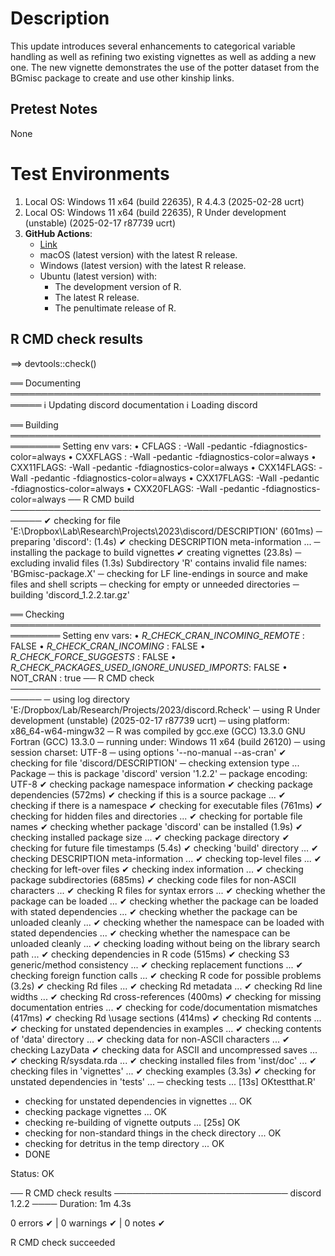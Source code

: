 
# Description

This update introduces several enhancements to categorical variable handling as well as refining two existing vignettes as well as adding a new one. The new vignette demonstrates the use of the potter dataset from the BGmisc package to create and use other kinship links. 

## Pretest Notes

 None
 
# Test Environments

1. Local OS: Windows 11 x64 (build 22635), R 4.4.3 (2025-02-28 ucrt)
2. Local OS: Windows 11 x64 (build 22635), R Under development (unstable) (2025-02-17 r87739 ucrt)
3. **GitHub Actions**:  
    - [Link](https://github.com/R-Computing-Lab/discord/actions/runs/14255906008)
    - macOS (latest version) with the latest R release.
    - Windows (latest version) with the latest R release.
    - Ubuntu (latest version) with:
        - The development version of R.
        - The latest R release.
        - The penultimate release of R.
        
## R CMD check results

==> devtools::check()

══ Documenting ═══════════════════════════════════════════════════════
ℹ Updating discord documentation
ℹ Loading discord

══ Building ══════════════════════════════════════════════════════════
Setting env vars:
• CFLAGS    : -Wall -pedantic -fdiagnostics-color=always
• CXXFLAGS  : -Wall -pedantic -fdiagnostics-color=always
• CXX11FLAGS: -Wall -pedantic -fdiagnostics-color=always
• CXX14FLAGS: -Wall -pedantic -fdiagnostics-color=always
• CXX17FLAGS: -Wall -pedantic -fdiagnostics-color=always
• CXX20FLAGS: -Wall -pedantic -fdiagnostics-color=always
── R CMD build ───────────────────────────────────────────────────────
✔  checking for file 'E:\Dropbox\Lab\Research\Projects\2023\discord/DESCRIPTION' (601ms)
─  preparing 'discord': (1.4s)
✔  checking DESCRIPTION meta-information ...
─  installing the package to build vignettes
✔  creating vignettes (23.8s)
─  excluding invalid files (1.3s)
   Subdirectory 'R' contains invalid file names:
     'BGmisc-package.X'
─  checking for LF line-endings in source and make files and shell scripts
─  checking for empty or unneeded directories
─  building 'discord_1.2.2.tar.gz'
   
══ Checking ══════════════════════════════════════════════════════════
Setting env vars:
• _R_CHECK_CRAN_INCOMING_REMOTE_               : FALSE
• _R_CHECK_CRAN_INCOMING_                      : FALSE
• _R_CHECK_FORCE_SUGGESTS_                     : FALSE
• _R_CHECK_PACKAGES_USED_IGNORE_UNUSED_IMPORTS_: FALSE
• NOT_CRAN                                     : true
── R CMD check ───────────────────────────────────────────────────────
─  using log directory 'E:/Dropbox/Lab/Research/Projects/2023/discord.Rcheck'
─  using R Under development (unstable) (2025-02-17 r87739 ucrt)
─  using platform: x86_64-w64-mingw32
─  R was compiled by
       gcc.exe (GCC) 13.3.0
       GNU Fortran (GCC) 13.3.0
─  running under: Windows 11 x64 (build 26120)
─  using session charset: UTF-8
─  using options '--no-manual --as-cran'
✔  checking for file 'discord/DESCRIPTION'
─  checking extension type ... Package
─  this is package 'discord' version '1.2.2'
─  package encoding: UTF-8
✔  checking package namespace information
✔  checking package dependencies (572ms)
✔  checking if this is a source package ...
✔  checking if there is a namespace
✔  checking for executable files (761ms)
✔  checking for hidden files and directories ...
✔  checking for portable file names
✔  checking whether package 'discord' can be installed (1.9s)
✔  checking installed package size ... 
✔  checking package directory
✔  checking for future file timestamps (5.4s)
✔  checking 'build' directory ...
✔  checking DESCRIPTION meta-information ... 
✔  checking top-level files ...
✔  checking for left-over files
✔  checking index information ... 
✔  checking package subdirectories (685ms)
✔  checking code files for non-ASCII characters ... 
✔  checking R files for syntax errors ... 
✔  checking whether the package can be loaded ... 
✔  checking whether the package can be loaded with stated dependencies ... 
✔  checking whether the package can be unloaded cleanly ... 
✔  checking whether the namespace can be loaded with stated dependencies ... 
✔  checking whether the namespace can be unloaded cleanly ... 
✔  checking loading without being on the library search path ... 
✔  checking dependencies in R code (515ms)
✔  checking S3 generic/method consistency ... 
✔  checking replacement functions ... 
✔  checking foreign function calls ... 
✔  checking R code for possible problems (3.2s)
✔  checking Rd files ... 
✔  checking Rd metadata ... 
✔  checking Rd line widths ... 
✔  checking Rd cross-references (400ms)
✔  checking for missing documentation entries ... 
✔  checking for code/documentation mismatches (417ms)
✔  checking Rd \usage sections (414ms)
✔  checking Rd contents ... 
✔  checking for unstated dependencies in examples ... 
✔  checking contents of 'data' directory ...
✔  checking data for non-ASCII characters ... 
✔  checking LazyData
✔  checking data for ASCII and uncompressed saves ... 
✔  checking R/sysdata.rda ... 
✔  checking installed files from 'inst/doc' ... 
✔  checking files in 'vignettes' ... 
✔  checking examples (3.3s)
✔  checking for unstated dependencies in 'tests' ... 
─  checking tests ...
    [13s] OKtestthat.R'
   * checking for unstated dependencies in vignettes ... OK
   * checking package vignettes ... OK
   * checking re-building of vignette outputs ... [25s] OK
   * checking for non-standard things in the check directory ... OK
   * checking for detritus in the temp directory ... OK
   * DONE
   
   Status: OK
   
── R CMD check results ──────────────────────────── discord 1.2.2 ────
Duration: 1m 4.3s

0 errors ✔ | 0 warnings ✔ | 0 notes ✔

R CMD check succeeded
